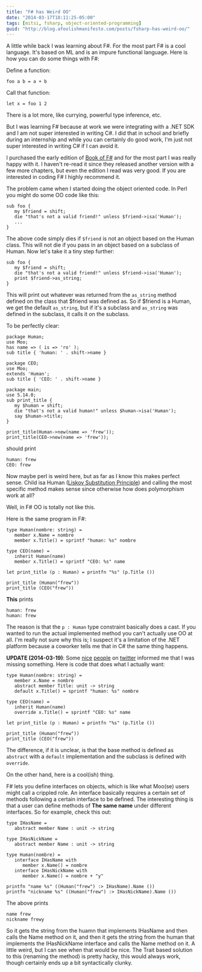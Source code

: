 ```yaml
---
title: "F# has Weird OO"
date: "2014-03-17T18:11:25-05:00"
tags: [mitsi, fsharp, object-oriented-programming]
guid: "http://blog.afoolishmanifesto.com/posts/fsharp-has-weird-oo/"
---
```

A little while back I was learning about F#.  For the most part F# is a cool
language.  It's based on ML and is an impure functional language.  Here is how
you can do some things with F#:

Define a function:

    foo a b = a + b

Call that function:

    let x = foo 1 2

There is a lot more, like currying, powerful type inference, etc.

But I was learning F# because at work we were integrating with a .NET SDK and I
am not super interested in writing C#.  I did that in school and briefly during
an internship and while you can certainly do good work, I'm just not super
interested in writing C# if I can avoid it.

I purchased the early edition of [Book of
F#](http://www.nostarch.com/fsharp) and for the most part I was really
happy with it.  I haven't re-read it since they released another version
with a few more chapters, but even the edition I read was very good.
If you are interested in coding F# I highly recommend it.

The problem came when I started doing the object oriented code.  In Perl you
might do some OO code like this:

    sub foo {
       my $friend = shift;
       die "that's not a valid friend!" unless $friend->isa('Human');
       ...
    }

The above code simply dies if `$friend` is not an object based on the Human
class.  This will not die if you pass in an object based on a subclass of Human.
Now let's take it a tiny step further:

    sub foo {
       my $friend = shift;
       die "that's not a valid friend!" unless $friend->isa('Human');
       print $friend->as_string;
    }

This will print out whatever was returned from the `as_string` method defined on
the class that $friend was defined as.  So if $friend is a Human, we get the
default `as_string`, but if it's a subclass and `as_string` was defined in the
subclass, it calls it on the subclass.

To be perfectly clear:

    package Human;
    use Moo;
    has name => ( is => 'ro' );
    sub title { 'human: ' . shift->name }

    package CEO;
    use Moo;
    extends 'Human';
    sub title { 'CEO: ' . shift->name }

    package main;
    use 5.14.0;
    sub print_title {
       my $human = shift;
       die "that's not a valid human!" unless $human->isa('Human');
       say $human->title;
    }

    print_title(Human->new(name => 'frew'));
    print_title(CEO->new(name => 'frew'));

should print

    human: frew
    CEO: frew

Now maybe perl is weird here, but as far as I know this
makes perfect sense.  Child isa Human ([Liskov Substitution
Principle](https://en.wikipedia.org/wiki/Liskov_substitution_principle))
and calling the most specific method makes sense since otherwise how
does polymorphism work at all?

Well, in F# OO is totally not like this.

Here is the same program in F#:

    type Human(nombre: string) =
       member x.Name = nombre
       member x.Title() = sprintf "human: %s" nombre

    type CEO(name) =
       inherit Human(name)
       member x.Title() = sprintf "CEO: %s" name

    let print_title (p : Human) = printfn "%s" (p.Title ())

    print_title (Human("frew"))
    print_title (CEO("frew"))

**This** prints

    human: frew
    human: frew

The reason is that the `p : Human` type constraint basically does a cast.  If
you wanted to run the actual implemented method you can't actually use OO at
all.  I'm really not sure why this is; I suspect it's a limitation of the .NET
platform because a coworker tells me that in C# the same thing happens.

**UPDATE (2014-03-19)**: Some
[nice](https://twitter.com/t0yv0/status/445912680117706752)
[people](https://twitter.com/lazydev/status/445913011413598208) on
[twitter](https://twitter.com/frioux) informed me that I was missing something.
Here is code that does what I actually want:

    type Human(nombre: string) =
       member x.Name = nombre
       abstract member Title: unit -> string
       default x.Title() = sprintf "human: %s" nombre

    type CEO(name) =
       inherit Human(name)
       override x.Title() = sprintf "CEO: %s" name

    let print_title (p : Human) = printfn "%s" (p.Title ())

    print_title (Human("frew"))
    print_title (CEO("frew"))

The difference, if it is unclear, is that the base method is defined as
`abstract` with a `default` implementation and the subclass is defined with
`override`.

On the other hand, here is a cool(ish) thing.

F# lets you define interfaces on objects, which is like what Moo(se) users might
call a crippled role.  An interface basically requires a certain set of methods
following a certain interface to be defined.  The interesting thing is that a
user can define methods of **The same name** under different interfaces.  So for
example, check this out:

    type IHasName =
       abstract member Name : unit -> string

    type IHasNickName =
       abstract member Name : unit -> string

    type Human(nombre) =
       interface IHasName with
          member x.Name() = nombre
       interface IHasNickName with
          member x.Name() = nombre + "y"

    printfn "name %s" ((Human("frew") :> IHasName).Name ())
    printfn "nickname %s" ((Human("frew") :> IHasNickName).Name ())

The above prints

    name frew
    nickname frewy

So it gets the string from the huamn that implements IHasName and then calls the
Name method on it, and then it gets the string from the human that implements
the IHasNickName interface and calls the Name method on it.  A little weird, but
I can see when that would be nice.  The Trait based solution to this (renaming
the method) is pretty hacky, this would always work, though certainly ends up a
bit syntactically clunky.
